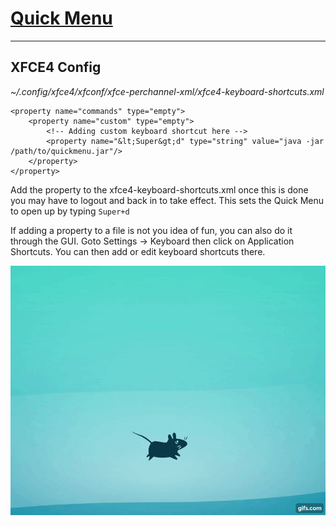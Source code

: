 # [Quick Menu](../README.md)
---

## XFCE4 Config

*~/.config/xfce4/xfconf/xfce-perchannel-xml/xfce4-keyboard-shortcuts.xml*
```
<property name="commands" type="empty">
    <property name="custom" type="empty">
        <!-- Adding custom keyboard shortcut here -->
        <property name="&lt;Super&gt;d" type="string" value="java -jar /path/to/quickmenu.jar"/>
    </property>
</property>
```

Add the property to the xfce4-keyboard-shortcuts.xml once this is done you may have to logout and back in to take effect. 
This sets the Quick Menu to open up by typing `Super+d`

If adding a property to a file is not you idea of fun, you can also do it through the GUI. Goto Settings -> Keyboard then click on Application Shortcuts.  You can then add or edit keyboard shortcuts there.

![Image running xfce4](./xfce4.gif)
